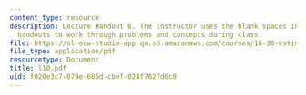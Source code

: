 ```yaml
---
content_type: resource
description: Lecture Handout 6. The instructor uses the blank spaces in these lecture
  handouts to work through problems and concepts during class.
file: https://ol-ocw-studio-app-qa.s3.amazonaws.com/courses/16-30-estimation-and-control-of-aerospace-systems-spring-2004/f020e3c7079e685dcbef028f7827d6c0_l10.pdf
file_type: application/pdf
resourcetype: Document
title: l10.pdf
uid: f020e3c7-079e-685d-cbef-028f7827d6c0
---
```

